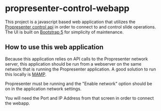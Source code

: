 # propresenter-control-webapp

This project is a javascript based web application that utilizes the [Propresenter control api](https://openapi.propresenter.com) in order to connect to and control slide operations. The UI is built on [Bootstrap 5](https://getbootstrap.com/docs/5.0/getting-started/introduction/) for simplicity of maintenance.

## How to use this web application

Because this application relies on API calls to the Propresenter network server, this application should be run from a webserver on the same network that is running the Propresenter application. A good solution to run this locally is [MAMP](https://www.mamp.info).

Propresenter must be running and the "Enable network" option should be on in the application network settings.

You will need the Port and IP Address from that screen in order to connect the webapp.
